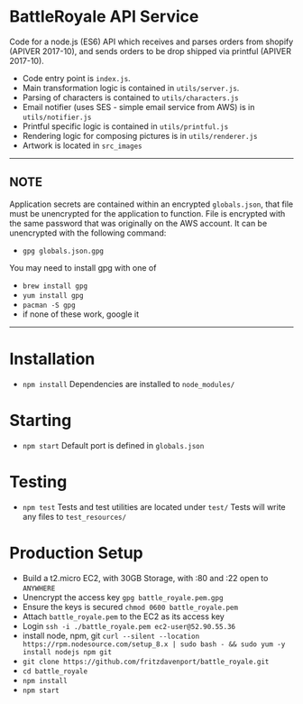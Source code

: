 # BattleRoyale API Service
Code for a node.js (ES6) API which receives and parses orders from shopify (APIVER 2017-10),
and sends orders to be drop shipped via printful (APIVER 2017-10).

- Code entry point is `index.js`.
- Main transformation logic is contained in `utils/server.js`.
- Parsing of characters is contained to `utils/characters.js`
- Email notifier (uses SES - simple email service from AWS) is in `utils/notifier.js`
- Printful specific logic is contained in `utils/printful.js`
- Rendering logic for composing pictures is in `utils/renderer.js`
- Artwork is located in `src_images`

----
## NOTE
Application secrets are contained within an encrypted `globals.json`, that file must be unencrypted for the application to function.
File is encrypted with the same password that was originally on the AWS account. It can be unencrypted with the following command:
- `gpg globals.json.gpg`

You may need to install gpg with one of
- `brew install gpg`
- `yum install gpg`
- `pacman -S gpg`
- if none of these work, google it
---- 
# Installation
- `npm install`
Dependencies are installed to `node_modules/`

# Starting
- `npm start`
Default port is defined in `globals.json`

# Testing
- `npm test` 
Tests and test utilities are located under `test/`
Tests will write any files to `test_resources/`

# Production Setup
- Build a t2.micro EC2, with 30GB Storage, with :80 and :22 open to `ANYWHERE`
- Unencrypt the access key `gpg battle_royale.pem.gpg`
- Ensure the keys is secured `chmod 0600 battle_royale.pem`
- Attach `battle_royale.pem` to the EC2 as its access key
- Login `ssh -i ./battle_royale.pem ec2-user@52.90.55.36`
- install node, npm, git `curl --silent --location https://rpm.nodesource.com/setup_8.x | sudo bash - && sudo yum -y install nodejs npm git`
- `git clone https://github.com/fritzdavenport/battle_royale.git`
- `cd battle_royale`
- `npm install`
- `npm start`